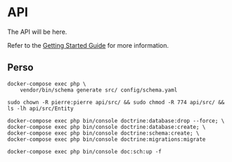 # API

The API will be here.

Refer to the [Getting Started Guide](https://api-platform.com/docs/distribution) for more information.

## Perso
```shell
docker-compose exec php \
    vendor/bin/schema generate src/ config/schema.yaml
```
```shell
sudo chown -R pierre:pierre api/src/ && sudo chmod -R 774 api/src/ && ls -lh api/src/Entity
```
```shell
docker-compose exec php bin/console doctrine:database:drop --force; \
docker-compose exec php bin/console doctrine:database:create; \
docker-compose exec php bin/console doctrine:schema:create; \
docker-compose exec php bin/console doctrine:migrations:migrate
```
```shell
docker-compose exec php bin/console doc:sch:up -f
```
